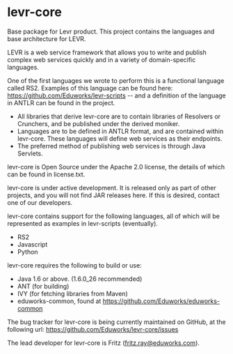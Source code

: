 levr-core
=========

Base package for Levr product. This project contains the languages and base architecture for LEVR.

LEVR is a web service framework that allows you to write and publish complex web services quickly and in a variety of domain-specific languages.

One of the first languages we wrote to perform this is a functional language called RS2. Examples of this language can be found here: https://github.com/Eduworks/levr-scripts -- and a definition of the language in ANTLR can be found in the project.

* All libraries that derive levr-core are to contain libraries of Resolvers or Crunchers, and be published under the derived moniker.
* Languages are to be defined in ANTLR format, and are contained within levr-core. These languages will define web services as their endpoints.
* The preferred method of publishing web services is through Java Servlets.

levr-core is Open Source under the Apache 2.0 license, the details of which can be found in license.txt.

levr-core is under active development. It is released only as part of other projects, and you will not find JAR releases here. If this is desired, contact one of our developers.

levr-core contains support for the following languages, all of which will be represented as examples in levr-scripts (eventually).

* RS2
* Javascript
* Python

levr-core requires the following to build or use:

* Java 1.6 or above. (1.6.0_26 recommended)
* ANT (for building)
* IVY (for fetching libraries from Maven)
* eduworks-common, found at https://github.com/Eduworks/eduworks-common

The bug tracker for levr-core is being currently maintained on GitHub, at the following url: https://github.com/Eduworks/levr-core/issues

The lead developer for levr-core is Fritz (fritz.ray@eduworks.com).
